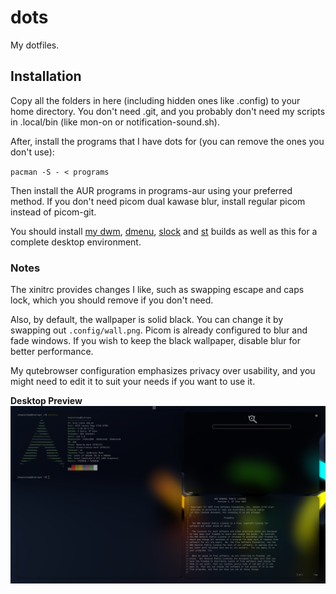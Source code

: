 # dots
My dotfiles.

## Installation

Copy all the folders in here (including hidden ones like .config) to your home directory.
You don't need .git, and you probably don't need my scripts in .local/bin (like mon-on or notification-sound.sh).

After, install the programs that I have dots for (you can remove the ones you don't use):

`pacman -S - < programs`

Then install the AUR programs in programs-aur using your preferred method. If you don't need picom dual kawase blur, install regular picom instead of picom-git.

You should install [my dwm](https://github.com/dogeystamp/dwm), [dmenu](https://github.com/dogeystamp/dmenu), [slock](https://github.com/dogeystamp/slock) and [st](https://github.com/dogeystamp/st) builds as well as this for a complete desktop environment.

### Notes

The xinitrc provides changes I like, such as swapping escape and caps lock, which you should remove if you don't need.

Also, by default, the wallpaper is solid black. You can change it by swapping out `.config/wall.png`.
Picom is already configured to blur and fade windows.
If you wish to keep the black wallpaper, disable blur for better performance.

My qutebrowser configuration emphasizes privacy over usability, and you might need to edit it to suit your needs if you want to use it.

**Desktop Preview**
![preview](https://raw.githubusercontent.com/DogeyStamp/dots/main/preview.png)
